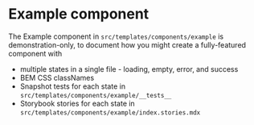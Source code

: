 # Example component

The Example component in `src/templates/components/example` is demonstration-only, to document how you might create a fully-featured component with 
- multiple states in a single file - loading, empty, error, and success
- BEM CSS classNames
- Snapshot tests for each state in `src/templates/components/example/__tests__`
- Storybook stories for each state in `src/templates/components/example/index.stories.mdx`